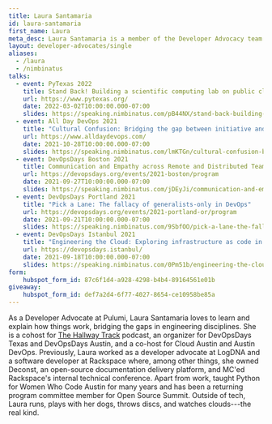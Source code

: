 ```yaml
---
title: Laura Santamaria
id: laura-santamaria
first_name: Laura
meta_desc: Laura Santamaria is a member of the Developer Advocacy team at Pulumi.
layout: developer-advocates/single
aliases:
  - /laura
  - /nimbinatus
talks:
  - event: PyTexas 2022
    title: Stand Back! Building a scientific computing lab on public clouds with Python.
    url: https://www.pytexas.org/
    date: 2022-03-02T10:00:00.000-07:00
    slides: https://speaking.nimbinatus.com/pB44NX/stand-back-building-a-scientific-computing-lab-on-public-clouds-with-python
  - event: All Day DevOps 2021
    title: "Cultural Confusion: Bridging the gap between initiative and implementation"
    url: https://www.alldaydevops.com/
    date: 2021-10-28T10:00:00.000-07:00
    slides: https://speaking.nimbinatus.com/lmKTGn/cultural-confusion-bridging-the-gap-between-initiative-and-implementation
  - event: DevOpsDays Boston 2021
    title: Communication and Empathy across Remote and Distributed Teams.
    url: https://devopsdays.org/events/2021-boston/program
    date: 2021-09-27T10:00:00.000-07:00
    slides: https://speaking.nimbinatus.com/jDEyJi/communication-and-empathy-across-remote-and-distributed-teams
  - event: DevOpsDays Portland 2021
    title: "Pick a Lane: The fallacy of generalists-only in DevOps"
    url: https://devopsdays.org/events/2021-portland-or/program
    date: 2021-09-21T10:00:00.000-07:00
    slides: https://speaking.nimbinatus.com/9SbfOO/pick-a-lane-the-fallacy-of-generalists-only-in-devops
  - event: DevOpsDays Istanbul 2021
    title: "Engineering the Cloud: Exploring infrastructure as code in real life"
    url: https://devopsdays.istanbul/
    date: 2021-09-18T10:00:00.000-07:00
    slides: https://speaking.nimbinatus.com/0Pm51b/engineering-the-cloud-exploring-infrastructure-as-code-in-real-life
form:
    hubspot_form_id: 87c6f1d4-a928-4298-b4b4-89164561e01b
giveaway:
    hubspot_form_id: def7a2d4-6f77-4027-8654-ce10958be85a
---
```


As a Developer Advocate at Pulumi, Laura Santamaria loves to learn and explain how things work, bridging the gaps in engineering disciplines. She is a cohost for [The Hallway Track](https://drunkandretired.com/) podcast, an organizer for DevOpsDays Texas and DevOpsDays Austin, and a co-host for Cloud Austin and Austin DevOps. Previously, Laura worked as a developer advocate at LogDNA and a software developer at Rackspace where, among other things, she owned Deconst, an open-source documentation delivery platform, and MC'ed Rackspace's internal technical conference. Apart from work, taught Python for Women Who Code Austin for many years and has been a returning program committee member for Open Source Summit. Outside of tech, Laura runs, plays with her dogs, throws discs, and watches clouds---the real kind.
